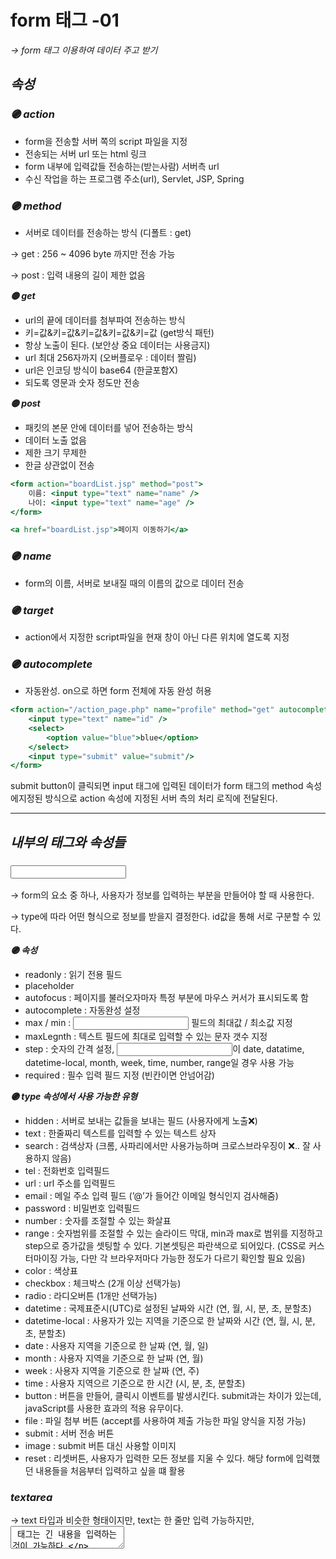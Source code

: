 # form 태그 -01

*→ form 태그 이용하여 데이터 주고 받기*

## ***속성***

### ***🟣 action***

- form을 전송할 서버 쪽의 script 파일을 지정
- 전송되는 서버 url 또는 html 링크
- form 내부에 입력값들 전송하는(받는사람) 서버측 url
- 수신 작업을 하는 프로그램 주소(url), Servlet, JSP, Spring

### *🟣 method*

- 서버로 데이터를 전송하는 방식 (디폴트 : get)

→ get : 256 ~ 4096 byte 까지만 전송 가능

→ post : 입력 내용의 길이 제한 없음

***🟡 get***

- url의 끝에 데이터를 첨부파여 전송하는 방식
- 키=값&키=값&키=값&키=값&키=값 (get방식 패턴)
- 항상 노출이 된다. (보안상 중요 데이터는 사용금지)
- url 최대 256자까지 (오버플로우 : 데이터 짤림)
- url은 인코딩 방식이 base64 (한글포함X)
- 되도록 영문과 숫자 정도만 전송

***🟡 post***

- 패킷의 본문 안에 데이터를 넣어 전송하는 방식
- 데이터 노출 없음
- 제한 크기 무제한
- 한글 상관없이 전송

```jsx
<form action="boardList.jsp" method="post">
	이름: <input type="text" name="name" />
	나이: <input type="text" name="age" />
</form>

<a href="boardList.jsp">페이지 이동하기</a>
```

### *🟣 name*

- form의 이름, 서버로 보내질 때의 이름의 값으로 데이터 전송

### ***🟣 target***

- action에서 지정한 script파일을 현재 창이 아닌 다른 위치에 열도록 지정

### *🟣 autocomplete*

- 자동완성. on으로 하면 form 전체에 자동 완성 허용

```jsx
<form action="/action_page.php" name="profile" method="get" autocomplete="on">
	<input type="text" name="id" />
	<select>
		<option value="blue">blue</option>
	</select>
	<input type="submit" value="submit"/>
</form>
```


submit button이 클릭되면 input 태그에 입력된 데이터가 form 태그의 method 속성에지정된 방식으로  action 속성에 지정된 서버 측의 처리 로직에 전달된다.

---

## ***<form> 내부의 태그와 속성들***

### *<input>*

→ form의 요소 중 하나, 사용자가 정보를 입력하는 부분을 만들어야 할 때 사용한다.

→ type에 따라 어떤 형식으로 정보를 받을지 결정한다. id값을 통해 서로 구분할 수 있다.

***🟣 속성***

- readonly : 읽기 전용 필드
- placeholder
- autofocus : 페이지를 불러오자마자 특정 부분에 마우스 커서가 표시되도록 함
- autocomplete : 자동완성 설정
- max / min : <input> 필드의 최대값 / 최소값 지정
- maxLegnth : 텍스트 필드에 최대로 입력할 수 있는 문자 갯수 지정
- step : 숫자의 간격 설정, <input>이 date, datatime, datetime-local, month, week, time, number, range일 경우 사용 가능
- required : 필수 입력 필드 지정 (빈칸이면 안넘어감)

***🟣 type 속성에서 사용 가능한 유형***

- hidden : 서버로 보내는 값들을 보내는 필드 (사용자에게 노출❌)
- text : 한줄짜리 텍스트를 입력할 수 있는 텍스트 상자
- search : 검색상자 (크롬, 사파리에서만 사용가능하며 크로스브라우징이 ❌.. 잘 사용하지 않음)
- tel : 전화번호 입력필드
- url : url 주소를 입력필드
- email : 메일 주소 입력 필드 (’@’가 들어간 이메일 형식인지 검사해줌)
- password : 비밀번호 입력필드
- number : 숫자를 조절할 수 있는 화살표
- range : 숫자범위를 조절할 수 있는 슬라이드 막대, min과 max로 범위를 지정하고 step으로 증가값을 셋팅할 수 있다. 기본셋팅은 파란색으로 되어있다. (CSS로 커스터마이징 가능, 다만 각 브라우저마다 가능한 정도가 다르기 확인할 필요 있음)
- color : 색상표
- checkbox : 체크박스 (2개 이상 선택가능)
- radio : 라디오버튼 (1개만 선택가능)
- datetime : 국제표준시(UTC)로 설정된 날짜와 시간 (연, 월, 시, 분, 초, 분할초)
- datetime-local : 사용자가 있는 지역을 기준으로 한 날짜와 시간 (연, 월, 시, 분, 초, 분할초)
- date : 사용자 지역을 기준으로 한 날짜 (연, 월, 일)
- month : 사용자 지역을 기준으로 한 날짜 (연, 월)
- week : 사용자 지역을 기준으로 한 날짜 (연, 주)
- time : 사용자 지역으르 기준으로 한 시간 (시, 분, 초, 분할초)
- button : 버튼을 만들어, 클릭시 이벤트를 발생시킨다. submit과는 차이가 있는데, javaScript를 사용한 효과의 적용 유무이다.
- file : 파일 첨부 버튼 (accept를 사용하여 제출 가능한 파일 양식을 지정 가능)
- submit : 서버 전송 버튼
- image : submit 버튼 대신 사용할 이미지
- reset : 리셋버튼, 사용자가 입력한 모든 정보를 지울 수 있다. 해당 form에 입력했던 내용들을 처음부터 입력하고 싶을 떄 활용

### ***textarea***

→ text 타입과 비슷한 형태이지만, text는 한 줄만 입력 가능하지만, <textarea> 태그는 긴 내용을 입력하는 것이 가능하다.

- 여러 줄의 텍스트를 입력하는 창을 만든다.
- 텍스트 창의 너비와 높이는 html에서는 cols, rows 속성으로, css에서는 width, height 값으로 지정할 수 있다.
- readonly 속성을 입력하면 클릭은 가능하지만 입력은 안되며, disabled 속성은 클릭조차 안된다.
- maxlength와 minlength로 최소, 최대 문자수를 지정할 수 있다.

### ***label***

→ input 태그를 제어하여 상태값을 변경하도록 돕는다.

- 체크박스를 예로 들자면, 클릭 영역이 단순 체크박스 영역에 국한된 것이 아니라 체크박스가 가리키는 툴팁역역에도 클릭시 input 태그가 함께 체크될 수 있다.

```jsx
<label for="test">여기를 클릭</label>
<input id="test" type="checkbox" />
```

위 코드는 label 태그 안의 영역 클릭시, for 속성이 지정된 test 라는 id값을 찾는다. 즉 아래의 input 태그가 원격으로, 자동으로 클릭한 것과 같이 동작하게 된다.

```jsx
<!-- label 태그 안에 input 태그를 위치 --!>
<form name="selectTest">
	<ul>
		<li>
			<label><input type="checkbox" />바나나</label>
		</li>
		<li>
			<label><input type="checkbox" />사과</label>
		</li>
	</ul>
</form>
```


👉 노션 : https://www.notion.so/form-01-8dd64e3b23ba4ef4bd14f18f5cc9e631

👉 출처 : [https://sas-study.tistory.com/131](https://sas-study.tistory.com/131)

👉 출처 : [https://inpa.tistory.com/entry/HTML-📚-폼Form-태그-정리](https://inpa.tistory.com/entry/HTML-%F0%9F%93%9A-%ED%8F%BCForm-%ED%83%9C%EA%B7%B8-%EC%A0%95%EB%A6%AC)

👉 참고 : [https://zorba91.tistory.com/27](https://zorba91.tistory.com/27)
